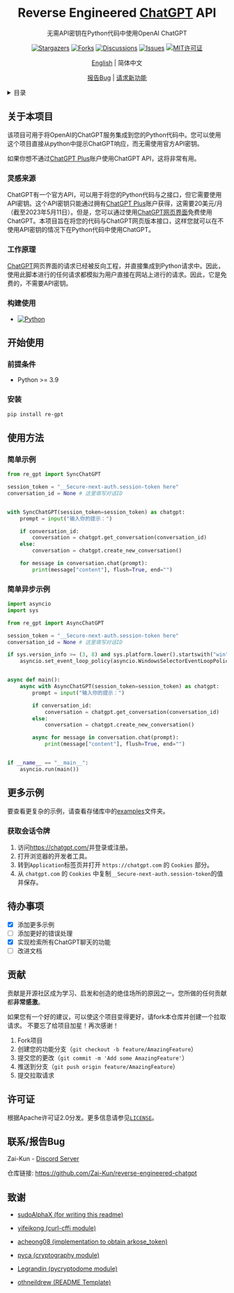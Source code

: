 <div align="center">
  <a href="https://github.com/Zai-Kun/reverse-engineered-chatgpt"></a>

<h1 align="center">Reverse Engineered <a href="https://openai.com/blog/chatgpt">ChatGPT</a> API</h1>

  <p align="center">
    无需API密钥在Python代码中使用OpenAI ChatGPT

[![Stargazers][stars-badge]][stars-url]
[![Forks][forks-badge]][forks-url]
[![Discussions][discussions-badge]][discussions-url]
[![Issues][issues-badge]][issues-url]
[![MIT许可证][license-badge]][license-url]

  [English](../README.md) | 简体中文 
  </p>
    <p align="center">
    <a href="https://github.com/Zai-Kun/reverse-engineered-chatgpt"></a>
    <a href="https://github.com/Zai-Kun/reverse-engineered-chatgpt/issues">报告Bug</a>
    |
    <a href="https://github.com/Zai-Kun/reverse-engineered-chatgpt/discussions">请求新功能</a>
  </p>
</div>

<!-- 目录 -->
<details>
  <summary>目录</summary>
  <ol>
    <li>
      <a href="#关于本项目">关于本项目</a>
      <ul>
        <li><a href="#灵感来源">灵感来源</a></li>
        <li><a href="#工作原理">工作原理</a></li>
        <li><a href="#构建使用">构建使用</a></li>
      </ul>
    </li>
    <li>
      <a href="#开始使用">开始使用</a>
      <ul>
        <li><a href="#前提条件">前提条件</a></li>
        <li><a href="#安装">安装</a></li>
        <li><a href="#获取会话令牌">获取会话令牌</a></li>
      </ul>
    </li>
    <li><a href="#使用方法">使用方法</a>
        <ul>
        <li><a href="#基本示例">基本示例</a></li>
        </ul>
    </li>
    <li><a href="#路线图">路线图</a></li>
    <li><a href="#贡献">贡献</a></li>
    <li><a href="#许可证">许可证</a></li>
    <li><a href="#联系方式">联系方式</a></li>
    <li><a href="#致谢">致谢</a></li>
  </ol>
</details>

## 关于本项目

该项目可用于将OpenAI的ChatGPT服务集成到您的Python代码中。您可以使用这个项目直接从python中提示ChatGPT响应，而无需使用官方API密钥。

如果你想不通过[ChatGPT Plus](https://openai.com/blog/chatgpt-plus)账户使用ChatGPT API，这将非常有用。

### 灵感来源

ChatGPT有一个官方API，可以用于将您的Python代码与之接口，但它需要使用API密钥。这个API密钥只能通过拥有[ChatGPT Plus](https://openai.com/blog/chatgpt-plus)账户获得，这需要20美元/月（截至2023年5月11日）。但是，您可以通过使用[ChatGPT网页界面](https://chatgpt.com/)免费使用ChatGPT。本项目旨在将您的代码与ChatGPT网页版本接口，这样您就可以在不使用API密钥的情况下在Python代码中使用ChatGPT。

### 工作原理

[ChatGPT](https://chatgpt.com/)网页界面的请求已经被反向工程，并直接集成到Python请求中。因此，使用此脚本进行的任何请求都模拟为用户直接在网站上进行的请求。因此，它是免费的，不需要API密钥。

### 构建使用

- [![Python][python-badge]][python-url]

## 开始使用

### 前提条件

- Python >= 3.9

### 安装

```sh
pip install re-gpt
```

## 使用方法

### 简单示例

``` python
from re_gpt import SyncChatGPT

session_token = "__Secure-next-auth.session-token here"
conversation_id = None # 这里填写对话ID


with SyncChatGPT(session_token=session_token) as chatgpt:
    prompt = input("输入你的提示：")

    if conversation_id:
        conversation = chatgpt.get_conversation(conversation_id)
    else:
        conversation = chatgpt.create_new_conversation()

    for message in conversation.chat(prompt):
        print(message["content"], flush=True, end="")

```

### 简单异步示例

``` python
import asyncio
import sys

from re_gpt import AsyncChatGPT

session_token = "__Secure-next-auth.session-token here"
conversation_id = None # 这里填写对话ID

if sys.version_info >= (3, 8) and sys.platform.lower().startswith("win"):
    asyncio.set_event_loop_policy(asyncio.WindowsSelectorEventLoopPolicy())


async def main():
    async with AsyncChatGPT(session_token=session_token) as chatgpt:
        prompt = input("输入你的提示：")

        if conversation_id:
            conversation = chatgpt.get_conversation(conversation_id)
        else:
            conversation = chatgpt.create_new_conversation()

        async for message in conversation.chat(prompt):
            print(message["content"], flush=True, end="")


if __name__ == "__main__":
    asyncio.run(main())
```

## 更多示例

要查看更复杂的示例，请查看存储库中的[examples](/examples)文件夹。

### 获取会话令牌

1. 访问<https://chatgpt.com/>并登录或注册。
2. 打开浏览器的开发者工具。
3. 转到`Application`标签页并打开 `https://chatgpt.com` 的 `Cookies` 部分。
4. 从 `chatgpt.com` 的 `Cookies` 中复制`__Secure-next-auth.session-token`的值并保存。

## 待办事项

- [x] 添加更多示例
- [ ] 添加更好的错误处理
- [x] 实现检索所有ChatGPT聊天的功能
- [ ] 改进文档

## 贡献

贡献是开源社区成为学习、启发和创造的绝佳场所的原因之一。您所做的任何贡献都**非常感激**。

如果您有一个好的建议，可以使这个项目变得更好，请fork本仓库并创建一个拉取请求。
不要忘了给项目加星！再次感谢！

1. Fork项目
2. 创建您的功能分支（`git checkout -b feature/AmazingFeature`）
3. 提交您的更改（`git commit -m 'Add some AmazingFeature'`）
4. 推送到分支（`git push origin feature/AmazingFeature`）
5. 提交拉取请求

## 许可证

根据Apache许可证2.0分发。更多信息请参见[`LICENSE`](https://github.com/Zai-Kun/reverse-engineered-chatgpt/blob/main/LICENSE)。

## 联系/报告Bug

Zai-Kun - [Discord Server](https://discord.gg/ymcqxudVJG)

仓库链接: <https://github.com/Zai-Kun/reverse-engineered-chatgpt>

## 致谢

- [sudoAlphaX (for writing this readme)](https://github.com/sudoAlphaX)

- [yifeikong (curl-cffi module)](https://github.com/yifeikong/curl_cffi)

- [acheong08 (implementation to obtain arkose_token)](https://github.com/acheong08/funcaptcha)

- [pyca (cryptography module)](https://github.com/pyca/cryptography/)

- [Legrandin (pycryptodome module)](https://github.com/Legrandin/pycryptodome/)

- [othneildrew (README Template)](https://github.com/othneildrew)

<!-- MARKDOWN LINKS & IMAGES -->

[forks-badge]: https://img.shields.io/github/forks/Zai-Kun/reverse-engineered-chatgpt
[forks-url]: https://github.com/Zai-Kun/reverse-engineered-chatgpt/network/members
[stars-badge]: https://img.shields.io/github/stars/Zai-Kun/reverse-engineered-chatgpt
[stars-url]: https://github.com/Zai-Kun/reverse-engineered-chatgpt/stargazers
[issues-badge]: https://img.shields.io/github/issues/Zai-Kun/reverse-engineered-chatgpt
[issues-url]: https://github.com/Zai-Kun/reverse-engineered-chatgpt/issues
[discussions-badge]: https://img.shields.io/github/discussions/Zai-Kun/reverse-engineered-chatgpt
[discussions-url]: https://github.com/Zai-Kun/reverse-engineered-chatgpt/discussions
[python-badge]: https://img.shields.io/badge/Python-blue?logo=python&logoColor=yellow
[python-url]: https://www.python.org/
[license-badge]: https://img.shields.io/github/license/Zai-Kun/reverse-engineered-chatgpt
[license-url]: https://github.com/Zai-Kun/reverse-engineered-chatgpt/blob/main/LICENSE

